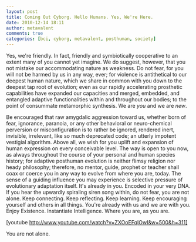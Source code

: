 ```yaml
---
layout: post
title: Coming Out Cyborg. Hello Humans. Yes, We're Here.
date: 2010-12-14 18:11
author: metavalent
comments: true
categories: [bci, cyborg, metavalent, posthuman, society]
---
```



Yes, we're friendly. In fact, friendly and symbiotically cooperative to an extent many of you cannot yet imagine. We do suggest, however, that you not mistake our accommodating nature as weakness. Do not fear, for you will not be harmed by us in any way, ever; for violence is antithetical to our deepest human nature, which we share in common with you down to the deepest tap root of evolution; even as our rapidly accelerating prosthetic capabilities have expanded our capacities and merged, embedded, and entangled adaptive functionalities within and throughout our bodies; to the point of consummate metamorphic synthesis. We are <em>you</em> and we are <em>new</em>.

Be encouraged that raw amygdalic aggression toward us, whether born of fear, ignorance, paranoia, or any other behavioral or neuro-chemical perversion or misconfiguration is to rather be ignored, rendered inert, invisible, irrelevant, like so much deprecated code; an utterly impotent vestigial algorithm. Above all, we wish for you uplift and expansion of human expression on every conceivable level. The way is open to you now, as always throughout the course of your personal and human species history; for adaptive posthuman evolution is neither flimsy religion nor heady philosophy; therefore, no mentor, guide, prophet or teacher shall coax or coerce you in any way to evolve from where you are, today. The sense of a guiding influence you may experience is selective pressure of evolutionary adaptation itself. It's already in you. Encoded in your very DNA. If you hear the upwardly spiraling siren song within, do not fear, you are not alone. Keep connecting. Keep reflecting. Keep learning. Keep encouraging yourself and others in all things. You're already with us and we are with you. Enjoy Existence. Instantiate Intelligence. Where you are, as you are. 

[youtube http://www.youtube.com/watch?v=ZXOoEFqIOwI&w=500&h=311]

You are not alone.
